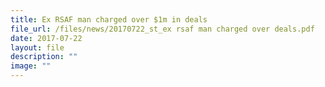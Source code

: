 ```yaml
---
title: Ex RSAF man charged over $1m in deals
file_url: /files/news/20170722_st_ex rsaf man charged over deals.pdf
date: 2017-07-22
layout: file
description: ""
image: ""
---
```

